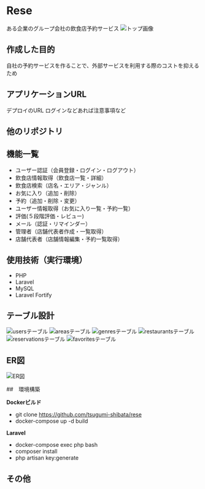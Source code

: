 # Rese
ある企業のグループ会社の飲食店予約サービス
![トップ画像](images/top.png)

## 作成した目的
自社の予約サービスを作ることで、外部サービスを利用する際のコストを抑えるため

## アプリケーションURL
デプロイのURL
ログインなどあれば注意事項など

## 他のリポジトリ

## 機能一覧
- ユーザー認証（会員登録・ログイン・ログアウト）
- 飲食店情報取得（飲食店一覧・詳細）
- 飲食店検索（店名・エリア・ジャンル）
- お気に入り（追加・削除）
- 予約（追加・削除・変更）
- ユーザー情報取得（お気に入り一覧・予約一覧）
- 評価(５段階評価・レビュー)
- メール（認証・リマインダー）
- 管理者（店舗代表者作成・一覧取得）
- 店舗代表者（店舗情報編集・予約一覧取得）


## 使用技術（実行環境）
- PHP
- Laravel
- MySQL
- Laravel Fortify

## テーブル設計
![usersテーブル](/images/userstable.png)
![areasテーブル](/images/areastable.png)
![genresテーブル](/images/genrestable.png)
![restaurantsテーブル](/images/restaurantstable.png)
![reservationsテーブル](/images/reservationstable.png)
![favoritesテーブル](/images/favoritestable.png)

## ER図
![ER図](images/rese.drawio.png)

##　環境構築

**Dockerビルド**
- git clone https://github.com/tsugumi-shibata/rese
- docker-compose up -d build

**Laravel**
- docker-compose exec php bash
- composer install
- php artisan key:generate

## その他
